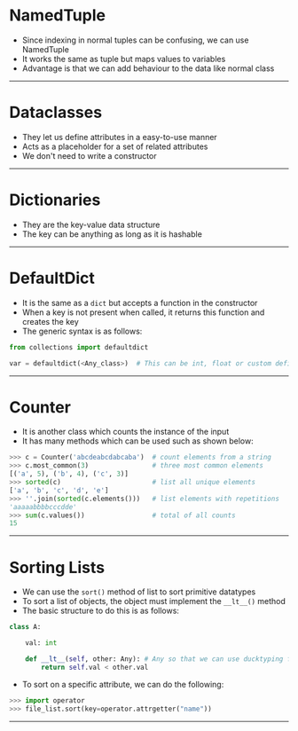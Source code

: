 # NamedTuple
* Since indexing in normal tuples can be confusing, we can use NamedTuple
* It works the same as tuple but maps values to variables
* Advantage is that we can add behaviour to the data like normal class 
---
# Dataclasses
* They let us define attributes in a easy-to-use manner
* Acts as a placeholder for a set of related attributes
* We don't need to write a constructor
---
# Dictionaries
* They are the key-value data structure
* The key can be anything as long as it is hashable
---
# DefaultDict
* It is the same as a `dict` but accepts a function in the constructor
* When a key is not present when called, it returns this function and creates the key
* The generic syntax is as follows:
```python
from collections import defaultdict

var = defaultdict(<Any_class>)  # This can be int, float or custom defined class
```
---
# Counter
* It is another class which counts the instance of the input
* It has many methods which can be used such as shown below:
```python
>>> c = Counter('abcdeabcdabcaba')  # count elements from a string
>>> c.most_common(3)                # three most common elements
[('a', 5), ('b', 4), ('c', 3)]
>>> sorted(c)                       # list all unique elements
['a', 'b', 'c', 'd', 'e']
>>> ''.join(sorted(c.elements()))   # list elements with repetitions
'aaaaabbbbcccdde'
>>> sum(c.values())                 # total of all counts
15
```
---
# Sorting Lists
* We can use the `sort()` method of list to sort primitive datatypes
* To sort a list of objects, the object must implement the `__lt__()` method
* The basic structure to do this is as follows:
```python
class A:

    val: int

    def __lt__(self, other: Any): # Any so that we can use ducktyping for object of other classes
        return self.val < other.val
```
* To sort on a specific attribute, we can do the following:
```python
>>> import operator
>>> file_list.sort(key=operator.attrgetter("name"))
```
--- 
